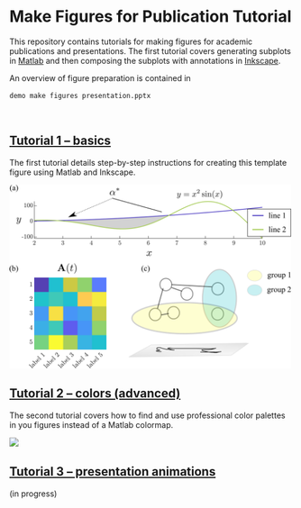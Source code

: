 # Make Figures for Publication Tutorial
This repository contains tutorials for making figures for academic publications and presentations. The first tutorial covers generating subplots in [Matlab](https://www.mathworks.com/products/matlab.html) and then composing the subplots with annotations in [Inkscape](https://inkscape.org/).

An overview of figure preparation is contained in 

    demo make figures presentation.pptx

<br/>

## [Tutorial 1 &ndash; basics](Tutorial_1_basics/)
The first tutorial details step-by-step instructions for creating this template figure using Matlab and Inkscape.

<img src="Tutorial_1_basics/figures/pngs_for_readme/demo_panel.png" width="500">

<br/>

## [Tutorial 2 &ndash; colors (advanced)](Tutorial_2_colors_(advanced)/README.md)

The second tutorial covers how to find and use professional color palettes in you figures instead of a Matlab colormap.

<img src="Tutorial_2_colors_(advanced)/figures/pngs_for_readme/colors.png" width="500">

<br/>

## [Tutorial 3 &ndash; presentation animations](Tutorial_3_presentation_animations/README.md)
(in progress)
